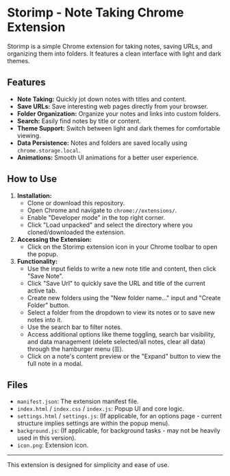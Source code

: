 # Storimp - Note Taking Chrome Extension

Storimp is a simple Chrome extension for taking notes, saving URLs, and organizing them into folders. It features a clean interface with light and dark themes.

## Features

*   **Note Taking:** Quickly jot down notes with titles and content.
*   **Save URLs:** Save interesting web pages directly from your browser.
*   **Folder Organization:** Organize your notes and links into custom folders.
*   **Search:** Easily find notes by title or content.
*   **Theme Support:** Switch between light and dark themes for comfortable viewing.
*   **Data Persistence:** Notes and folders are saved locally using `chrome.storage.local`.
*   **Animations:** Smooth UI animations for a better user experience.

## How to Use

1.  **Installation:**
    *   Clone or download this repository.
    *   Open Chrome and navigate to `chrome://extensions/`.
    *   Enable "Developer mode" in the top right corner.
    *   Click "Load unpacked" and select the directory where you cloned/downloaded the extension.
2.  **Accessing the Extension:**
    *   Click on the Storimp extension icon in your Chrome toolbar to open the popup.
3.  **Functionality:**
    *   Use the input fields to write a new note title and content, then click "Save Note".
    *   Click "Save Url" to quickly save the URL and title of the current active tab.
    *   Create new folders using the "New folder name..." input and "Create Folder" button.
    *   Select a folder from the dropdown to view its notes or to save new notes into it.
    *   Use the search bar to filter notes.
    *   Access additional options like theme toggling, search bar visibility, and data management (delete selected/all notes, clear all data) through the hamburger menu (☰).
    *   Click on a note's content preview or the "Expand" button to view the full note in a modal.

## Files

*   `manifest.json`: The extension manifest file.
*   `index.html` / `index.css` / `index.js`: Popup UI and core logic.
*   `settings.html` / `settings.js`: (If applicable, for an options page - current structure implies settings are within the popup menu).
*   `background.js`: (If applicable, for background tasks - may not be heavily used in this version).
*   `icon.png`: Extension icon.

---

This extension is designed for simplicity and ease of use.
